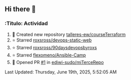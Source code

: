 ## Hi there 👋

<!--
**ediwi-sudo/ediwi-sudo** is a ✨ _special_ ✨ repository because its `README.md` (this file) appears on your GitHub profile.

Here are some ideas to get you started:

- 🔭 I’m currently working on ...
- 🌱 I’m currently learning ...
- 👯 I’m looking to collaborate on ...
- 🤔 I’m looking for help with ...
- 💬 Ask me about ...
- 📫 How to reach me: ...
- 😄 Pronouns: ...
- ⚡ Fun fact: ...
-->


### :Titulo: Actividad
<!--RECENT_ACTIVITY:start-->
1. 📔 Created new repository [talleres-ew/courseTerraform](https://github.com/talleres-ew/courseTerraform)
2. ⭐ Starred [roxsross/devops-static-web](https://github.com/roxsross/devops-static-web)
3. ⭐ Starred [roxsross/90daysdevopsbyroxs](https://github.com/roxsross/90daysdevopsbyroxs)
4. ⭐ Starred [flexomeno/Ansible-Camp](https://github.com/flexomeno/Ansible-Camp)
5. 💪 Opened PR [#1](https://github.com/ediwi-sudo/miTerceRepo/pull/1) in [ediwi-sudo/miTerceRepo](https://github.com/ediwi-sudo/miTerceRepo)
<!--RECENT_ACTIVITY:end-->
<!--RECENT_ACTIVITY:last_update-->
Last Updated: Thursday, June 19th, 2025, 5:52:05 AM
<!--RECENT_ACTIVITY:last_update_end-->